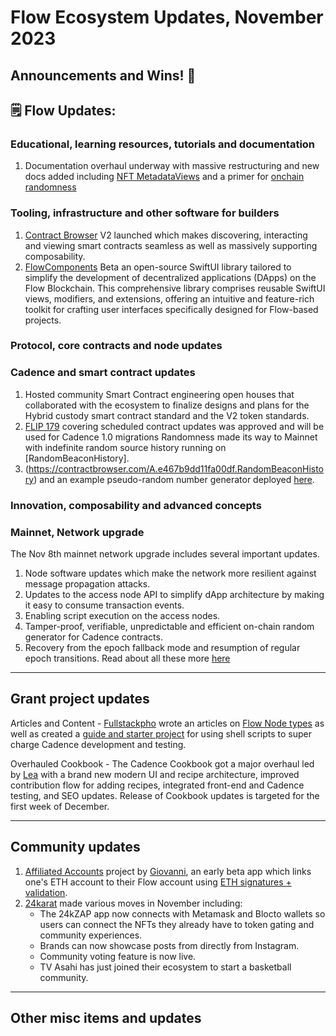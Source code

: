 # Flow Ecosystem Updates, November 2023

## Announcements and Wins! 🎉

## 🗒 Flow Updates: 

### Educational, learning resources, tutorials and documentation
1. Documentation overhaul underway with massive restructuring and new docs added including [NFT MetadataViews](https://developers.flow.com/build/advanced-concepts/metadata-views) and a primer for [onchain randomness](https://developers.flow.com/build/advanced-concepts/randomness)

### Tooling, infrastructure and other software for builders
1. [Contract Browser](https://contractbrowser.com/blog/introducing-v2) V2 launched which makes discovering, interacting and viewing smart contracts seamless as well as massively supporting composability.
2. [FlowComponents](http://github.com/Forge4Flow/FlowComponents) Beta an open-source SwiftUI library tailored to simplify the development of decentralized applications (DApps) on the Flow Blockchain. This comprehensive library comprises reusable SwiftUI views, modifiers, and extensions, offering an intuitive and feature-rich toolkit for crafting user interfaces specifically designed for Flow-based projects.

### Protocol, core contracts and node updates

### Cadence and smart contract updates
1. Hosted community Smart Contract engineering open houses that collaborated with the ecosystem to finalize designs and plans for the Hybrid custody smart contract standard and the V2 token standards.
2. [FLIP 179](https://github.com/onflow/flips/pull/179) covering scheduled contract updates was approved and will be used for Cadence 1.0 migrations
Randomness made its way to Mainnet with indefinite random source history running on [RandomBeaconHistory].
3. (https://contractbrowser.com/A.e467b9dd11fa00df.RandomBeaconHistory) and an example pseudo-random number generator deployed [here](https://contractbrowser.com/A.45caec600164c9e6.Xorshift128plus).

### Innovation, composability and advanced concepts

### Mainnet, Network upgrade
The Nov 8th mainnet network upgrade includes several important updates.
1. Node software updates which make the network more resilient against message propagation attacks.
2. Updates to the access node API to simplify dApp architecture by making it easy to consume transaction events.
3. Enabling script execution on the access nodes.
4. Tamper-proof, verifiable, unpredictable and efficient on-chain random generator for Cadence contracts.
5. Recovery from the epoch fallback mode and resumption of regular epoch transitions.
   Read about all these more [here](https://github.com/onflow/flow-go/releases/tag/v0.32.3)

------------------------------------------

## Grant project updates

Articles and Content - [Fullstackpho](https://github.com/ph0ph0) wrote an articles on [Flow Node types](https://fullstackpho.com/types-of-node-on-flow-blockchain) as well as created a [guide and starter project](https://fullstackpho.com/how-to-use-shell-scripts-to-speed-up-cadence-development-on-flow-blockchain) for using shell scripts to super charge Cadence development and testing.

Overhauled Cookbook - The Cadence Cookbook got a major overhaul led by [Lea](lealobanov (Lea Lobanov)) with a brand new modern UI and recipe architecture, improved contribution flow for adding recipes, integrated front-end and Cadence testing, and SEO updates. Release of Cookbook updates is targeted for the first week of December.

------------------------------------------
## Community updates 
1. [Affiliated Accounts](https://flow-x-eth.on.fleek.co/) project by [Giovanni](https://github.com/sisyphusSmiling), an early beta app which links one's ETH account to their Flow account using [ETH signatures + validation](https://contractbrowser.com/A.f3c8bba150be9074.ETHAffiliatedAccounts).
2. [24karat](https://www.24karat.io/) made various moves in November including:
   - The 24kZAP app now connects with Metamask and Blocto wallets so users can connect the NFTs they already have to token gating and community experiences. 
   - Brands can now showcase posts from directly from Instagram.
   - Community voting feature is now live.
   - TV Asahi has just joined their ecosystem to start a basketball community.

------------------------------------------
## Other misc items and updates
